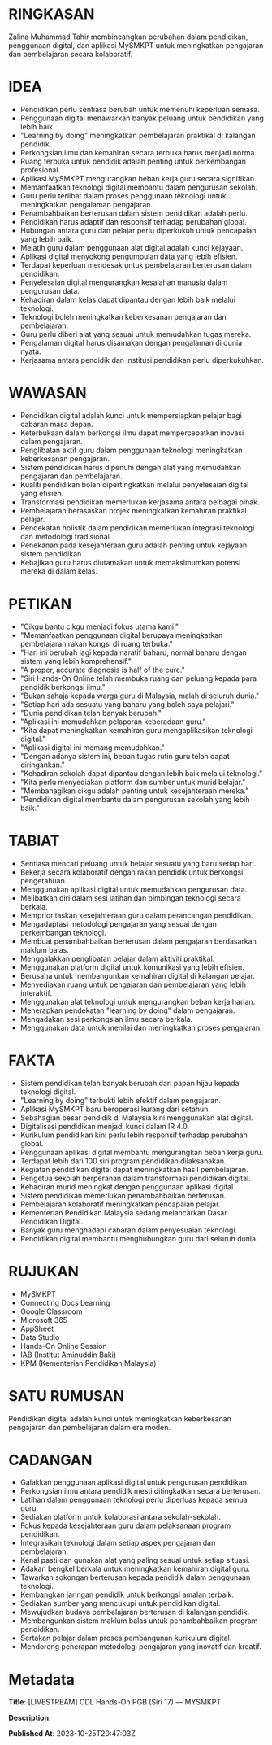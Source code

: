 # RINGKASAN
Zalina Muhammad Tahir membincangkan perubahan dalam pendidikan, penggunaan digital, dan aplikasi MySMKPT untuk meningkatkan pengajaran dan pembelajaran secara kolaboratif.

# IDEA
- Pendidikan perlu sentiasa berubah untuk memenuhi keperluan semasa.
- Penggunaan digital menawarkan banyak peluang untuk pendidikan yang lebih baik.
- "Learning by doing" meningkatkan pembelajaran praktikal di kalangan pendidik.
- Perkongsian ilmu dan kemahiran secara terbuka harus menjadi norma.
- Ruang terbuka untuk pendidik adalah penting untuk perkembangan profesional.
- Aplikasi MySMKPT mengurangkan beban kerja guru secara signifikan.
- Memanfaatkan teknologi digital membantu dalam pengurusan sekolah.
- Guru perlu terlibat dalam proses penggunaan teknologi untuk meningkatkan pengalaman pengajaran.
- Penambahbaikan berterusan dalam sistem pendidikan adalah perlu.
- Pendidikan harus adaptif dan responsif terhadap perubahan global.
- Hubungan antara guru dan pelajar perlu diperkukuh untuk pencapaian yang lebih baik.
- Melatih guru dalam penggunaan alat digital adalah kunci kejayaan.
- Aplikasi digital menyokong pengumpulan data yang lebih efisien.
- Terdapat keperluan mendesak untuk pembelajaran berterusan dalam pendidikan.
- Penyelesaian digital mengurangkan kesalahan manusia dalam pengurusan data.
- Kehadiran dalam kelas dapat dipantau dengan lebih baik melalui teknologi.
- Teknologi boleh meningkatkan keberkesanan pengajaran dan pembelajaran.
- Guru perlu diberi alat yang sesuai untuk memudahkan tugas mereka.
- Pengalaman digital harus disamakan dengan pengalaman di dunia nyata.
- Kerjasama antara pendidik dan institusi pendidikan perlu diperkukuhkan.

# WAWASAN
- Pendidikan digital adalah kunci untuk mempersiapkan pelajar bagi cabaran masa depan.
- Keterbukaan dalam berkongsi ilmu dapat mempercepatkan inovasi dalam pengajaran.
- Penglibatan aktif guru dalam penggunaan teknologi meningkatkan keberkesanan pengajaran.
- Sistem pendidikan harus dipenuhi dengan alat yang memudahkan pengajaran dan pembelajaran.
- Kualiti pendidikan boleh dipertingkatkan melalui penyelesaian digital yang efisien.
- Transformasi pendidikan memerlukan kerjasama antara pelbagai pihak.
- Pembelajaran berasaskan projek meningkatkan kemahiran praktikal pelajar.
- Pendekatan holistik dalam pendidikan memerlukan integrasi teknologi dan metodologi tradisional.
- Penekanan pada kesejahteraan guru adalah penting untuk kejayaan sistem pendidikan.
- Kebajikan guru harus diutamakan untuk memaksimumkan potensi mereka di dalam kelas.

# PETIKAN
- "Cikgu bantu cikgu menjadi fokus utama kami."
- "Memanfaatkan penggunaan digital berupaya meningkatkan pembelajaran rakan kongsi di ruang terbuka."
- "Hari ini berubah lagi kepada naratif baharu, normal baharu dengan sistem yang lebih komprehensif."
- "A proper, accurate diagnosis is half of the cure."
- "Siri Hands-On Online telah membuka ruang dan peluang kepada para pendidik berkongsi ilmu."
- "Bukan sahaja kepada warga guru di Malaysia, malah di seluruh dunia."
- "Setiap hari ada sesuatu yang baharu yang boleh saya pelajari."
- "Dunia pendidikan telah banyak berubah."
- "Aplikasi ini memudahkan pelaporan keberadaan guru."
- "Kita dapat meningkatkan kemahiran guru mengaplikasikan teknologi digital."
- "Aplikasi digital ini memang memudahkan."
- "Dengan adanya sistem ini, beban tugas rutin guru telah dapat diringankan."
- "Kehadiran sekolah dapat dipantau dengan lebih baik melalui teknologi."
- "Kita perlu menyediakan platform dan sumber untuk murid belajar."
- "Membahagikan cikgu adalah penting untuk kesejahteraan mereka."
- "Pendidikan digital membantu dalam pengurusan sekolah yang lebih baik."
  
# TABIAT
- Sentiasa mencari peluang untuk belajar sesuatu yang baru setiap hari.
- Bekerja secara kolaboratif dengan rakan pendidik untuk berkongsi pengetahuan.
- Menggunakan aplikasi digital untuk memudahkan pengurusan data.
- Melibatkan diri dalam sesi latihan dan bimbingan teknologi secara berkala.
- Memprioritaskan kesejahteraan guru dalam perancangan pendidikan.
- Mengadaptasi metodologi pengajaran yang sesuai dengan perkembangan teknologi.
- Membuat penambahbaikan berterusan dalam pengajaran berdasarkan maklum balas.
- Menggalakkan penglibatan pelajar dalam aktiviti praktikal.
- Menggunakan platform digital untuk komunikasi yang lebih efisien.
- Berusaha untuk membangunkan kemahiran digital di kalangan pelajar.
- Menyediakan ruang untuk pengajaran dan pembelajaran yang lebih interaktif.
- Menggunakan alat teknologi untuk mengurangkan beban kerja harian.
- Menerapkan pendekatan "learning by doing" dalam pengajaran.
- Mengadakan sesi perkongsian ilmu secara berkala.
- Menggunakan data untuk menilai dan meningkatkan proses pengajaran.

# FAKTA
- Sistem pendidikan telah banyak berubah dari papan hijau kepada teknologi digital.
- "Learning by doing" terbukti lebih efektif dalam pengajaran.
- Aplikasi MySMKPT baru beroperasi kurang dari setahun.
- Sebahagian besar pendidik di Malaysia kini menggunakan alat digital.
- Digitalisasi pendidikan menjadi kunci dalam IR 4.0.
- Kurikulum pendidikan kini perlu lebih responsif terhadap perubahan global.
- Penggunaan aplikasi digital membantu mengurangkan beban kerja guru.
- Terdapat lebih dari 100 siri program pendidikan dilaksanakan.
- Kegiatan pendidikan digital dapat meningkatkan hasil pembelajaran.
- Pengetua sekolah berperanan dalam transformasi pendidikan digital.
- Kehadiran murid meningkat dengan penggunaan aplikasi digital.
- Sistem pendidikan memerlukan penambahbaikan berterusan.
- Pembelajaran kolaboratif meningkatkan pencapaian pelajar.
- Kementerian Pendidikan Malaysia sedang melancarkan Dasar Pendidikan Digital.
- Banyak guru menghadapi cabaran dalam penyesuaian teknologi.
- Pendidikan digital membantu menghubungkan guru dari seluruh dunia.

# RUJUKAN
- MySMKPT
- Connecting Docs Learning
- Google Classroom
- Microsoft 365
- AppSheet
- Data Studio
- Hands-On Online Session
- IAB (Institut Aminuddin Baki)
- KPM (Kementerian Pendidikan Malaysia)

# SATU RUMUSAN
Pendidikan digital adalah kunci untuk meningkatkan keberkesanan pengajaran dan pembelajaran dalam era moden.

# CADANGAN
- Galakkan penggunaan aplikasi digital untuk pengurusan pendidikan.
- Perkongsian ilmu antara pendidik mesti ditingkatkan secara berterusan.
- Latihan dalam penggunaan teknologi perlu diperluas kepada semua guru.
- Sediakan platform untuk kolaborasi antara sekolah-sekolah.
- Fokus kepada kesejahteraan guru dalam pelaksanaan program pendidikan.
- Integrasikan teknologi dalam setiap aspek pengajaran dan pembelajaran.
- Kenal pasti dan gunakan alat yang paling sesuai untuk setiap situasi.
- Adakan bengkel berkala untuk meningkatkan kemahiran digital guru.
- Tawarkan sokongan berterusan kepada pendidik dalam penggunaan teknologi.
- Kembangkan jaringan pendidik untuk berkongsi amalan terbaik.
- Sediakan sumber yang mencukupi untuk pendidikan digital.
- Mewujudkan budaya pembelajaran berterusan di kalangan pendidik.
- Membangunkan sistem maklum balas untuk penambahbaikan program pendidikan.
- Sertakan pelajar dalam proses pembangunan kurikulum digital.
- Mendorong penerapan metodologi pengajaran yang inovatif dan kreatif.

# Metadata
**Title**: [LIVESTREAM] CDL Hands-On PGB (Siri 17) — MYSMKPT

**Description**: 

**Published At**: 2023-10-25T20:47:03Z